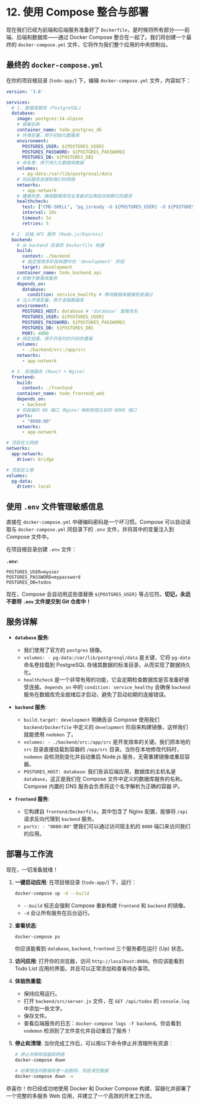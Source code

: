 # 12. 使用 Compose 整合与部署

现在我们已经为前端和后端服务准备好了 `Dockerfile`，是时候将所有部分——前端、后端和数据库——通过 Docker Compose 整合在一起了。我们将创建一个最终的 `docker-compose.yml` 文件，它将作为我们整个应用的中央控制台。

## 最终的 `docker-compose.yml`

在你的项目根目录 (`todo-app/`) 下，编辑 `docker-compose.yml` 文件，内容如下：

```yaml
version: '3.8'

services:
  # 1. 数据库服务 (PostgreSQL)
  database:
    image: postgres:14-alpine
    # 容器名称
    container_name: todo_postgres_db
    # 环境变量，用于初始化数据库
    environment:
      POSTGRES_USER: ${POSTGRES_USER}
      POSTGRES_PASSWORD: ${POSTGRES_PASSWORD}
      POSTGRES_DB: ${POSTGRES_DB}
    # 命名卷，用于持久化数据库数据
    volumes:
      - pg-data:/var/lib/postgresql/data
    # 将此服务连接到我们的网络
    networks:
      - app-network
    # 健康检查，确保数据库完全准备好后再启动依赖它的服务
    healthcheck:
      test: ["CMD-SHELL", "pg_isready -U ${POSTGRES_USER} -d ${POSTGRES_DB}"]
      interval: 10s
      timeout: 5s
      retries: 5

  # 2. 后端 API 服务 (Node.js/Express)
  backend:
    # 从 backend 目录的 Dockerfile 构建
    build:
      context: ./backend
      # 指定使用多阶段构建中的 'development' 阶段
      target: development
    container_name: todo_backend_api
    # 依赖于数据库服务
    depends_on:
      database:
        condition: service_healthy # 等待数据库健康检查通过
    # 注入环境变量，用于连接数据库
    environment:
      POSTGRES_HOST: database # 'database' 是服务名
      POSTGRES_USER: ${POSTGRES_USER}
      POSTGRES_PASSWORD: ${POSTGRES_PASSWORD}
      POSTGRES_DB: ${POSTGRES_DB}
      PORT: 4000
    # 绑定挂载，用于开发时的代码热重载
    volumes:
      - ./backend/src:/app/src
    networks:
      - app-network

  # 3. 前端服务 (React + Nginx)
  frontend:
    build:
      context: ./frontend
    container_name: todo_frontend_web
    depends_on:
      - backend
    # 将容器的 80 端口（Nginx）映射到宿主机的 8080 端口
    ports:
      - "8080:80"
    networks:
      - app-network

# 顶层定义网络
networks:
  app-network:
    driver: bridge

# 顶层定义卷
volumes:
  pg-data:
    driver: local
```

## 使用 `.env` 文件管理敏感信息

直接在 `docker-compose.yml` 中硬编码密码是一个坏习惯。Compose 可以自动读取与 `docker-compose.yml` 同目录下的 `.env` 文件，并将其中的变量注入到 Compose 文件中。

在项目根目录创建 `.env` 文件：

**`.env`**:
```
POSTGRES_USER=myuser
POSTGRES_PASSWORD=mypassword
POSTGRES_DB=todos
```
现在，Compose 会自动用这些值替换 `${POSTGRES_USER}` 等占位符。**切记，永远不要将 `.env` 文件提交到 Git 仓库中！**

## 服务详解

-   **`database` 服务**:
    -   我们使用了官方的 `postgres` 镜像。
    -   `volumes: - pg-data:/var/lib/postgresql/data` 是关键，它将 `pg-data` 命名卷挂载到 PostgreSQL 存储其数据的标准目录，从而实现了数据持久化。
    -   `healthcheck` 是一个非常有用的功能，它会定期检查数据库是否准备好接受连接。`depends_on` 中的 `condition: service_healthy` 会确保 `backend` 服务在数据库完全就绪后才启动，避免了启动初期的连接错误。

-   **`backend` 服务**:
    -   `build.target: development` 明确告诉 Compose 使用我们 `backend/Dockerfile` 中定义的 `development` 阶段来构建镜像，这样我们就能使用 `nodemon` 了。
    -   `volumes: - ./backend/src:/app/src` 是开发效率的关键。我们把本地的 `src` 目录直接挂载到容器的 `/app/src` 目录。当你在本地修改代码时，`nodemon` 会检测到变化并自动重启 Node.js 服务，无需重建镜像或重启容器。
    -   `POSTGRES_HOST: database`: 我们告诉后端应用，数据库的主机名是 `database`，这正是我们在 Compose 文件中定义的数据库服务的名称。Compose 内置的 DNS 服务会负责将这个名字解析为正确的容器 IP。

-   **`frontend` 服务**:
    -   它构建自 `frontend/Dockerfile`，其中包含了 Nginx 配置，能够将 `/api` 请求反向代理到 `backend` 服务。
    -   `ports: - "8080:80"` 使我们可以通过访问宿主机的 `8080` 端口来访问我们的应用。

## 部署与工作流

现在，一切准备就绪！

1.  **一键启动应用**:
    在项目根目录 (`todo-app/`) 下，运行：
    ```bash
    docker-compose up -d --build
    ```
    -   `--build` 标志会强制 Compose 重新构建 `frontend` 和 `backend` 的镜像。
    -   `-d` 会让所有服务在后台运行。

2.  **查看状态**:
    ```bash
    docker-compose ps
    ```
    你应该能看到 `database`, `backend`, `frontend` 三个服务都在运行 (Up) 状态。

3.  **访问应用**:
    打开你的浏览器，访问 `http://localhost:8080`。你应该能看到 Todo List 应用的界面，并且可以正常添加和查看待办事项。

4.  **体验热重载**:
    -   保持应用运行。
    -   打开 `backend/src/server.js` 文件，在 `GET /api/todos` 的 `console.log` 中添加一些文字。
    -   保存文件。
    -   查看后端服务的日志：`docker-compose logs -f backend`。你会看到 `nodemon` 检测到了文件变化并自动重启了服务！

5.  **停止和清理**:
    当你完成工作后，可以用以下命令停止并清理所有资源：
    ```bash
    # 停止并移除容器和网络
    docker-compose down
    
    # 如果想连同数据库卷一起删除，彻底清空数据
    docker-compose down -v
    ```

恭喜你！你已经成功地使用 Docker 和 Docker Compose 构建、容器化并部署了一个完整的多服务 Web 应用，并建立了一个高效的开发工作流。 